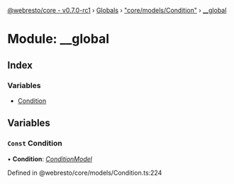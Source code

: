 [@webresto/core - v0.7.0-rc1](../README.md) › [Globals](../globals.md) › ["core/models/Condition"](_core_models_condition_.md) › [__global](_core_models_condition_.__global.md)

# Module: __global

## Index

### Variables

* [Condition](_core_models_condition_.__global.md#const-condition)

## Variables

### `Const` Condition

• **Condition**: *[ConditionModel](../interfaces/_core_models_condition_.conditionmodel.md)*

Defined in @webresto/core/models/Condition.ts:224
